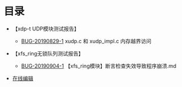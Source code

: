 # 目录

* 【xdp-t UDP模块测试报告】
  * [BUG-20190829-1](%E3%80%90xdp-t%20UDP%E6%A8%A1%E5%9D%97%E6%B5%8B%E8%AF%95%E6%8A%A5%E5%91%8A%E3%80%91/%E3%80%90xdp-t%20UDP%E6%A8%A1%E5%9D%97%E3%80%91BUG%E4%BB%A3%E7%A0%811%20xudp.c%20%E5%92%8C%20xudp_impl.c%20%E5%86%85%E5%AD%98%E8%B6%8A%E7%95%8C%E8%AE%BF%E9%97%AE.md)  xudp.c 和 xudp_impl.c 内存越界访问
* 【xfs_ring无锁队列测试报告】
  * [BUG-20190904-1](%E3%80%90xfs_ring%E6%97%A0%E9%94%81%E9%98%9F%E5%88%97%E6%B5%8B%E8%AF%95%E6%8A%A5%E5%91%8A%E3%80%91/BUG-20190904-1%E3%80%90xfs_ring%E6%A8%A1%E5%9D%97%E3%80%91%E6%96%AD%E8%A8%80%E6%A3%80%E6%9F%A5%E5%A4%B1%E6%95%88%E5%AF%BC%E8%87%B4%E7%A8%8B%E5%BA%8F%E5%B4%A9%E6%BA%83.md) 【xfs_ring模块】断言检查失效导致程序崩溃.md

* [在线编辑](README.md)
